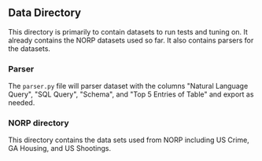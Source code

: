 ## Data Directory

This directory is primarily to contain datasets to run tests and tuning on.  It already contains the NORP datasets used so far.  It also contains parsers for the datasets.


### Parser

The `parser.py` file will parser dataset with the columns 
"Natural Language Query", "SQL Query", "Schema", and "Top 5 Entries of Table" and export as needed.

### NORP directory

This directory contains the data sets used from NORP including US Crime, GA Housing, and US Shootings.